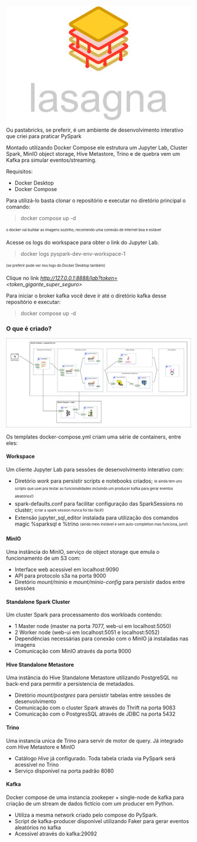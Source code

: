 ![alt text](drawio/pastabricks-2.png "Title")
Ou pastabricks, se preferir, é um ambiente de desenvolvimento interativo que criei para praticar PySpark

Montado utilizando Docker Compose ele estrutura um Jupyter Lab, Cluster Spark, MinIO object storage, Hive Metastore, Trino e de quebra vem um Kafka pra simular eventos/streaming.

Requisitos:
- Docker Desktop
- Docker Compose

Para utilizá-lo basta clonar o repositório e executar no diretório principal o comando:

> docker compose up -d

<sub><sup>o docker vai buildar as imagens sozinho, recomendo uma conexão de internet boa e estável</sup></sub>

Acesse os logs do workspace para obter o link do Jupyter Lab.

> docker logs pyspark-dev-env-workspace-1

<sub><sup>(se preferir pode ver nos logs do Docker Desktop também)</sup></sub>

Clique no link _http://127.0.0.1:8888/lab?token=<token_gigante_super_seguro>_

Para iniciar o broker kafka você deve ir até o diretório kafka desse repositório e executar:

> docker compose up -d

### O que é criado?

![alt text](drawio/analytics-lab.png "Title")

Os templates docker-compose.yml criam uma série de containers, entre eles:

#### Workspace
Um cliente Jupyter Lab para sessões de desenvolvimento interativo com:
+ Diretório _work_ para persistir scripts e notebooks criados;
<sub><sup>(e ainda tem uns scripts que usei pra testar as funcionalidades incluindo um producer kafka para gerar eventos aleatórios!)</sup></sub>
+ spark-defaults.conf para facilitar configuração das SparkSessions no cluster;
<sub><sup>(criar a spark session nunca foi tão fácil!)</sup></sub>
+ Extensão jupyter_sql_editor instalada para utilização dos comandos magic %sparksql e %trino 
<sub><sup>(ainda meio instável e sem auto-completion mas funciona, juro!)</sup></sub>

#### MinIO
Uma instância do MinIO, serviço de object storage que emula o funcionamento de um S3 com:
+ Interface web acessivel em localhost:9090
+ API para protocolo s3a na porta 9000
+ Diretório _mount/minio_ e _mount/minio-config_ para persistir dados entre sessões

#### Standalone Spark Cluster
Um cluster Spark para processamento dos workloads contendo:
+ 1 Master node (master na porta 7077, web-ui em localhost:5050)
+ 2 Worker node (web-ui em localhost:5051 e localhost:5052)
+ Dependências necessárias para conexão com o MinIO já instaladas nas imagens
+ Comunicação com MinIO através da porta 9000

#### Hive Standalone Metastore
Uma instância do Hive Standalone Metastore utilizando PostgreSQL no back-end para permitir a persistencia de metadados.
+ Diretório _mount/postgres_ para persistir tabelas entre sessões de desenvolvimento
+ Comunicação com o cluster Spark através do Thrift na porta 9083
+ Comunicação com o PostgresSQL através de JDBC na porta 5432

#### Trino
Uma instancia unica de Trino para servir de motor de query. Já integrado com Hive Metastore e MinIO
+ Catálogo _Hive_ já configurado. Toda tabela criada via PySpark será acessível no Trino
+ Serviço disponível na porta padrão 8080

#### Kafka
Docker compose de uma instancia zookeper + single-node de kafka para criação de um stream de dados fictício com um producer em Python.
+ Utiliza a mesma network criado pelo compose do PySpark.
+ Script de kafka-producer disponível utilizando Faker para gerar eventos aleatórios no kafka
+ Acessivel através do kafka:29092